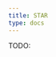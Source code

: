 ```yaml
---
title: STAR
type: docs
---
```




TODO:

<!-- REFERENCES -->

[^dobin2013star]: Dobin, A., Davis, C. A., Schlesinger, F., Drenkow, J., Zaleski, C., Jha, S., ... & Gingeras, T. R. (2013). STAR: ultrafast universal RNA-seq aligner. *Bioinformatics, 29*(1), 15-21. doi: [10.1093/bioinformatics/bts635](https://doi.org/10.1093/bioinformatics/bts635)
